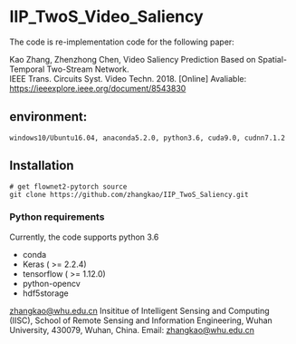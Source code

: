 # IIP_TwoS_Video_Saliency

The code is re-implementation code for the following paper: 

Kao Zhang, Zhenzhong Chen, Video Saliency Prediction Based on Spatial-Temporal Two-Stream Network.  <br />
IEEE Trans. Circuits Syst. Video Techn. 2018. [Online] Avaliable: https://ieeexplore.ieee.org/document/8543830 <br />



## environment:

    windows10/Ubuntu16.04, anaconda5.2.0, python3.6, cuda9.0, cudnn7.1.2

## Installation 

    # get flownet2-pytorch source
    git clone https://github.com/zhangkao/IIP_TwoS_Saliency.git
    
### Python requirements 
Currently, the code supports python 3.6
* conda
* Keras ( >= 2.2.4)
* tensorflow ( >= 1.12.0) 
* python-opencv
* hdf5storage 
	
zhangkao@whu.edu.cn
Insititue of Intelligent Sensing and Computing (IISC),
School of Remote Sensing and Information Engineering,
Wuhan University,
430079, Wuhan, China.
Email: zhangkao@whu.edu.cn

